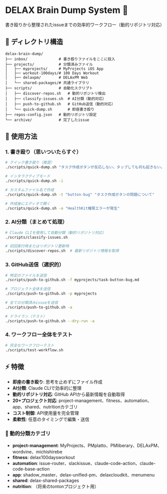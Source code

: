 # DELAX Brain Dump System 🧠

書き殴りから整理されたissueまでの効率的ワークフロー（動的リポジトリ対応）

## 📁 ディレクトリ構造

```
delax-brain-dump/
├── inbox/              # 書き殴りファイルをここに投入
├── projects/           # 分類済みファイル
│   ├── myprojects/     # MyProjects iOS App
│   ├── workout-100days/# 100 Days Workout
│   ├── delaxpm/        # DELAxPM Web
│   └── shared-packages/# 共通ライブラリ
├── scripts/            # 自動化スクリプト
│   ├── discover-repos.sh   # 動的リポジトリ検出
│   ├── classify-issues.sh  # AI分類（動的対応）
│   ├── push-to-github.sh   # GitHub送信（動的対応）
│   └── quick-dump.sh       # 即座書き殴り
├── repos-config.json   # 動的リポジトリ設定
└── archive/            # 完了したissue
```

## 🚀 使用方法

### 1. 書き殴り（思いついたらすぐ）
```bash
# クイック書き殴り（推奨）
./scripts/quick-dump.sh "タスク作成ボタンが反応しない。タップしても何も起きない。"

# インタラクティブモード
./scripts/quick-dump.sh -i

# カスタムファイル名で作成
./scripts/quick-dump.sh -t "button-bug" "タスク作成ボタンの問題について"

# 作成後にエディタで開く
./scripts/quick-dump.sh -o "HealthKit権限エラーが発生"
```

### 2. AI分類（まとめて処理）
```bash
# Claude CLIを使用して自動分類（動的リポジトリ対応）
./scripts/classify-issues.sh

# 初回実行時またはリポジトリ更新時
./scripts/discover-repos.sh  # 最新リポジトリ情報を取得
```

### 3. GitHub送信（選択的）
```bash
# 特定のファイルを送信
./scripts/push-to-github.sh -f myprojects/task-button-bug.md

# プロジェクト全体を送信
./scripts/push-to-github.sh -p myprojects

# 全ての分類済みissueを送信
./scripts/push-to-github.sh -a

# ドライラン（テスト）
./scripts/push-to-github.sh --dry-run -a
```

### 4. ワークフロー全体をテスト
```bash
# 完全なワークフローテスト
./scripts/test-workflow.sh
```

## ⚡ 特徴
- **即座の書き殴り**: 思考を止めずにファイル作成
- **AI分類**: Claude CLIで効率的に整理
- **動的リポジトリ対応**: GitHub APIから最新情報を自動取得
- **20+プロジェクト対応**: project-management、fitness、automation、app、shared、nutritionカテゴリ
- **コスト制御**: API使用量を完全管理
- **柔軟性**: 任意のタイミングで編集・送信

### 🎯 動的分類カテゴリ
- **project-management**: MyProjects、PMplatto、PMliberary、DELAxPM、wordvine、michishirebe
- **fitness**: delax100daysworkout  
- **automation**: issue-router、slackissue、claude-code-action、claude-code-base-action
- **app**: shadow_master、delax-unified-pm、delaxcloudkit、menumenu
- **shared**: delax-shared-packages
- **nutrition**: （将来のtontonプロジェクト用）